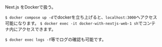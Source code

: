 Next.js をDockerで扱う。

`$ docker compose up -d`でdockerを立ち上げると、`localhost:3000`へアクセス可能になります。
`$ docker exec -it docker-with-nextjs-web-1 sh`でコンテナ内にアクセスできます。

`$ docker exec logs -f`等でログの確認も可能です。